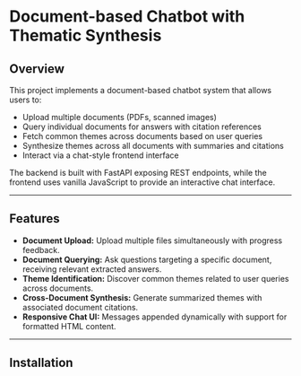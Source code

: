 # Document-based Chatbot with Thematic Synthesis

## Overview

This project implements a document-based chatbot system that allows users to:

- Upload multiple documents (PDFs, scanned images)
- Query individual documents for answers with citation references
- Fetch common themes across documents based on user queries
- Synthesize themes across all documents with summaries and citations
- Interact via a chat-style frontend interface

The backend is built with FastAPI exposing REST endpoints, while the frontend uses vanilla JavaScript to provide an interactive chat interface.

---

## Features

- **Document Upload:** Upload multiple files simultaneously with progress feedback.
- **Document Querying:** Ask questions targeting a specific document, receiving relevant extracted answers.
- **Theme Identification:** Discover common themes related to user queries across documents.
- **Cross-Document Synthesis:** Generate summarized themes with associated document citations.
- **Responsive Chat UI:** Messages appended dynamically with support for formatted HTML content.

---

## Installation

